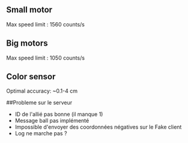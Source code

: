 ## Small motor
Max speed limit : 1560 counts/s

## Big motors
Max speed limit : 1050 counts/s

## Color sensor
Optimal accuracy: ~0.1-4 cm

##Probleme sur le serveur
* ID de l'allié pas bonne (il manque 1)
* Message ball pas implémenté
* Impossible d'envoyer des coordonnées négatives sur le Fake client
* Log ne  marche pas ?
